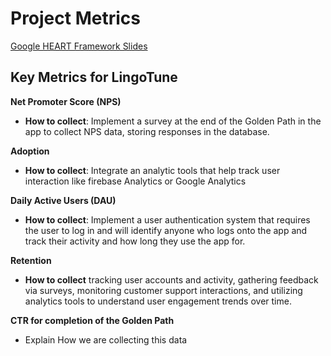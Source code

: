 # Project Metrics

[Google HEART Framework Slides](https://docs.google.com/presentation/d/1zN9kk9sTAY4EAVvL_tDzilyJ7DuriDWFc9fz8cMHPYc/edit#slide=id.gc8216bd24_20_0)

## Key Metrics for LingoTune

**Net Promoter Score (NPS)**

- **How to collect**: Implement a survey at the end of the Golden Path in the app to collect NPS data, storing responses in the database.

**Adoption**

- **How to collect**: Integrate an analytic tools that help track user interaction like firebase Analytics or Google Analytics

**Daily Active Users (DAU)**

- **How to collect**: Implement a user authentication system that requires the user to log in and will identify anyone who logs onto the app and track their activity and how long they use the app for.

**Retention**

- **How to collect** tracking user accounts and activity, gathering feedback via surveys, monitoring customer support interactions, and utilizing analytics tools to understand user engagement trends over time.

**CTR for completion of the Golden Path**

- Explain How we are collecting this data
